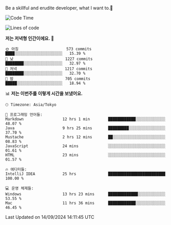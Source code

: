Be a skillful and erudite developer, what I want to.👶

<!--START_SECTION:waka-->
![Code Time](http://img.shields.io/badge/Code%20Time-1%2C270%20hrs%2021%20mins-blue)

![Lines of code](https://img.shields.io/badge/%EC%A0%80%EB%8A%94%20%EC%97%AC%ED%83%9C%EA%B9%8C%EC%A7%80%20-2.9%20million%20%EC%A4%84%EC%9D%98%20%EC%BD%94%EB%93%9C%EB%A5%BC%20%EC%9E%91%EC%84%B1%ED%96%88%EC%96%B4%EC%9A%94.-blue)

**저는 저녁형 인간이에요. 🦉** 

```text
🌞 아침                     573 commits         ████░░░░░░░░░░░░░░░░░░░░░   15.39 % 
🌆 낮　                     1227 commits        ████████░░░░░░░░░░░░░░░░░   32.97 % 
🌃 저녁                     1217 commits        ████████░░░░░░░░░░░░░░░░░   32.70 % 
🌙 밤　                     705 commits         █████░░░░░░░░░░░░░░░░░░░░   18.94 % 
```


📊 **저는 이번주를 이렇게 시간을 보냈어요.** 

```text
🕑︎ Timezone: Asia/Tokyo

💬 프로그래밍 언어들: 
Markdown                 12 hrs 1 min        ████████████░░░░░░░░░░░░░   48.07 % 
Java                     9 hrs 25 mins       █████████░░░░░░░░░░░░░░░░   37.70 % 
Mustache                 2 hrs 12 mins       ██░░░░░░░░░░░░░░░░░░░░░░░   08.83 % 
JavaScript               24 mins             ░░░░░░░░░░░░░░░░░░░░░░░░░   01.61 % 
HTML                     23 mins             ░░░░░░░░░░░░░░░░░░░░░░░░░   01.57 % 

🔥 에디터들: 
IntelliJ IDEA            25 hrs              █████████████████████████   100.00 % 

💻 운영 체제들: 
Windows                  13 hrs 23 mins      █████████████░░░░░░░░░░░░   53.55 % 
Mac                      11 hrs 36 mins      ████████████░░░░░░░░░░░░░   46.45 % 
```


 Last Updated on 14/09/2024 14:11:45 UTC
<!--END_SECTION:waka-->
